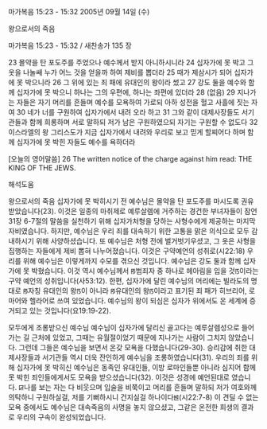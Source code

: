 마가복음 15:23 - 15:32 
2005년 09월 14일 (수)

왕으로서의 죽음



마가복음 15:23 - 15:32 / 새찬송가 135 장


23 몰약을 탄 포도주를 주었으나 예수께서 받지 아니하시니라 24 십자가에 못 박고 그 옷을 나눌쌔 누가 어느 것을 얻을까 하여 제비를 뽑더라 25 때가 제삼시가 되어 십자가에 못 박으니라 26 그 위에 있는 죄 패에 유대인의 왕이라 썼고 27 강도 둘을 예수와 함께 십자가에 못 박으니 하나는 그의 우편에, 하나는 좌편에 있더라 28 (없음) 29 지나가는 자들은 자기 머리를 흔들며 예수를 모욕하여 가로되 아하 성전을 헐고 사흘에 짓는 자여 30 네가 너를 구원하여 십자가에서 내려 오라 하고 31 그와 같이 대제사장들도 서기관들과 함께 희롱하며 서로 말하되 저가 남은 구원하였으되 자기는 구원할 수 없도다 32 이스라엘의 왕 그리스도가 지금 십자가에서 내려와 우리로 보고 믿게 할찌어다 하며 함께 십자가에 못 박힌 자들도 예수를 욕하더라

[오늘의 영어말씀]
26 The written notice of the charge against him read: THE KING OF THE JEWS.

해석도움





왕으로서의 죽음
십자가에 못 박히시기 전 예수님은 몰약을 탄 포도주를 마시도록 권유받았습니다(23). 이것은 일종의 마취제로 예루살렘에 거주하는 경건한 부녀자들이 잠언 31장 6-7절의 말씀을 실천하기 위해 십자가처형을 당하는 사형수에게 제공하는 마지막 자비였습니다. 하지만, 예수님은 우리 죄를 대속하기 위한 고통을 맑은 의식으로 모두 감내하시기 위해 사양하셨습니다. 또 예수님은 처형 전에 벌거벗기우셨고, 그 옷은 사형을 집행하는 자들에게 제비 뽑혀 나누어졌습니다. 이것은 구약예언의 성취로(시22:18) 우리를 위해 예수님은 이렇게까지 수모를 겪으신 것입니다. 예수님은 강도 둘과 함께 십자가에 못 박혔습니다. 이것 역시 예수님께서 ꡐ범죄자 중 하나로 헤아림을 입을 것ꡑ이라는 구약 예언의 성취입니다(사53:12). 한편, 십자가에 달린 예수님의 머리에는 빌라도의 명대로 ꡐ자칭 유대인의 왕ꡑ이 아니라 ꡐ유대인의 왕ꡑ이라고 표기된 죄 패가 히브리어, 로마어와 헬라어로 쓰여 있었습니다. 예수님의 왕이 되심은 십자가 위에서도 온 세계에 증거되고 있는 것입니다(요19:19-22).

모두에게 조롱받으신 예수님
예수님이 십자가에 달리신 골고다는 예루살렘성으로 들어가는 길 근처에 있었고, 그때는 유월절이었기 때문에 지나가는 사람이 그치지 않았습니다. 그런데 그들은 예수님을 보면서 온갖 모욕을 다했습니다(29-30). 승리감에 취한 대제사장들과 서기관들 역시 더욱 잔인하게 예수님을 조롱하였습니다(31). 우리의 죄를 위해 십자가에 못 박히신 예수님은 동족인 유대인들, 이방 로마인들뿐 아니라 심지어 함께 못 박힌 죄인들에게서도 모욕을 받으셨습니다(32). 이것은 성경에 예언된대로 였습니다. ꡒ나를 보는 자는 다 비웃으며 입술을 비쭉이고 머리를 흔들며 말하되 저가 여호와께 의탁하니 구원하실걸, 저를 기뻐하시니 건지실걸 하나이다ꡓ(시22:7-8) 이 견딜 수 없는 모욕 중에서도 예수님은 대속죽음의 사명을 놓지 않으셨고, 그같은 온전한 희생의 결과로 우리의 구속이 완성되었습니다.